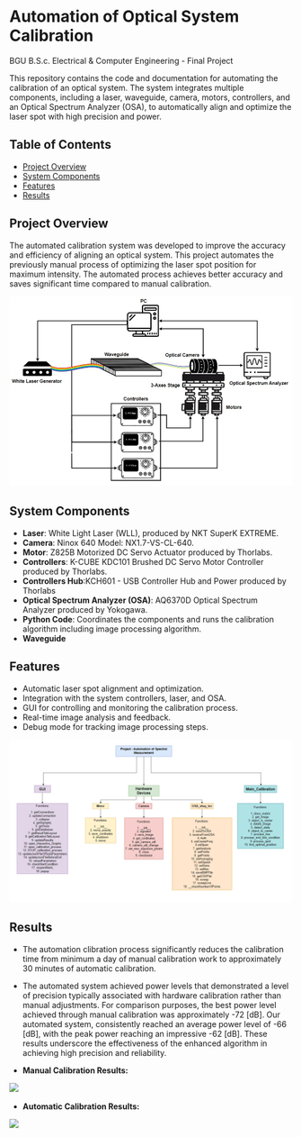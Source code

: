 # Automation of Optical System Calibration

BGU B.S.c. Electrical & Computer Engineering - Final Project

This repository contains the code and documentation for automating the calibration of an optical system. The system integrates multiple components, including a laser, waveguide, camera, motors, controllers, and an Optical Spectrum Analyzer (OSA), to automatically align and optimize the laser spot with high precision and power.

## Table of Contents
- [Project Overview](#project-overview)
- [System Components](#system-components)
- [Features](#features)
- [Results](#results)


## Project Overview
The automated calibration system was developed to improve the accuracy and efficiency of aligning an optical system. This project automates the previously manual process of optimizing the laser spot position for maximum intensity. The automated process achieves better accuracy and saves significant time compared to manual calibration.

<img src="system.jpeg"><img>

## System Components
- **Laser**: White Light Laser (WLL), produced by NKT SuperK EXTREME.
- **Camera**: Ninox 640 Model: NX1.7-VS-CL-640.
- **Motor**: Z825B Motorized DC Servo Actuator produced by Thorlabs.
- **Controllers**: K-CUBE KDC101 Brushed DC Servo Motor Controller produced by Thorlabs.
- **Controllers Hub**:KCH601 - USB Controller Hub and Power produced by Thorlabs
- **Optical Spectrum Analyzer (OSA)**: AQ6370D Optical Spectrum Analyzer produced by Yokogawa.
- **Python Code**: Coordinates the components and runs the calibration algorithm including image processing algorithm.
- **Waveguide**


## Features
- Automatic laser spot alignment and optimization.
- Integration with the system controllers, laser, and OSA.
- GUI for controlling and monitoring the calibration process.
- Real-time image analysis and feedback.
- Debug mode for tracking image processing steps.

<img src="code.png"><img>

## Results
- The automation clibration process significantly reduces the calibration time from minimum a day of manual calibration work to approximately 30 minutes of automatic calibration.
- The automated system achieved power levels that demonstrated a level of precision typically associated with hardware calibration rather than manual adjustments.
For comparison purposes, the best power level achieved through manual calibration was approximately -72 [dB]. Our automated system, consistently reached an average power level of -66 [dB], with the peak power reaching an impressive -62 [dB]. These results underscore the effectiveness of the enhanced algorithm in achieving high precision and reliability.



- **Manual Calibration Results:**

<img src="res1.heic"><img>

- **Automatic Calibration Results:**

<img src="res.heic"><img>
